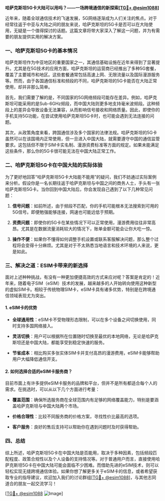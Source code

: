 **哈萨克斯坦5G卡大陆可以用吗？——一场跨境通信的新探索[[TG💪+ @esim1088](https://t.me/s/esim1088)]**

近年来，随着全球通信技术的飞速发展，5G网络逐渐成为人们关注的焦点。对于经常往返于中亚与大陆之间的朋友来说，哈萨克斯坦的5G卡是否可以在大陆使用，无疑是一个值得探讨的话题。这篇文章将带大家深入了解这一问题，并为有需要的朋友提供实用的解决方案。

### 一、哈萨克斯坦5G卡的基本情况

哈萨克斯坦作为中亚地区的重要国家之一，其通信基础设施在近年来得到了显著提升。尤其是在5G技术的应用方面，哈萨克斯坦的运营商已经推出了多种5G套餐，覆盖了主要城市和地区。这些套餐通常包括高速上网、无限流量以及国际漫游服务等。然而，由于各国通信标准和频段的不同，哈萨克斯坦的5G卡能否在大陆正常使用，却并非那么简单。

首先，我们需要了解的是，不同国家的5G网络频段可能存在差异。例如，哈萨克斯坦可能采用的是Sub-6GHz频段，而中国大陆则更多地支持毫米波频段。这种频段上的差异会导致设备无法兼容，从而影响信号接收和网络质量。因此，即使你的手机支持5G功能，在尝试使用哈萨克斯坦5G卡时，也可能会遇到无法连接的问题。

其次，从政策角度来看，跨国通信涉及多个国家的法律法规。哈萨克斯坦的5G卡虽然可以在该国境内正常使用，但一旦进入中国大陆，就需要遵守中国的通信监管要求。这包括但不限于SIM卡实名制、漫游资费标准等方面的规定。如果未能满足这些条件，那么你的5G卡很可能无法在中国大陆正常工作。

### 二、哈萨克斯坦5G卡在中国大陆的实际体验

为了更好地回答“哈萨克斯坦5G卡大陆能不能用”的疑问，我们不妨通过实际案例来分析。假设你是一名长期往返于哈萨克斯坦与中国之间的商务人士，手头有一张哈萨克斯坦5G卡。当你回到中国大陆后，你会发现自己遇到了以下几种常见问题：

1. **信号问题**：如前所述，由于频段不匹配，你的手机可能根本无法搜索到可用的5G信号。即便勉强能够连接，网速也可能远低于预期。
   
2. **资费问题**：即使你的5G卡在某些情况下可以正常使用，漫游费用往往非常高昂。尤其是在数据流量消耗较大的情况下，账单金额可能会让你大吃一惊。

3. **操作不便**：如果你不懂得如何调整手机设置或联系客服解决问题，那么整个过程将会变得十分麻烦。尤其是对于不太熟悉当地语言和技术环境的人来说，更是如此。

### 三、解决之道：ESIM卡带来的新选择

面对上述种种挑战，有没有一种更加便捷高效的方式来应对呢？答案是肯定的！近年来，随着电子SIM（eSIM）技术的发展，越来越多的人开始转向使用这种新型的虚拟SIM卡。相较于传统物理SIM卡，eSIM卡具有诸多优势，特别是在跨境通信领域表现尤为突出。

#### 1. eSIM卡的优势

- **全球通用性**：eSIM卡不受物理形态限制，可以在多个设备之间切换使用，同时支持多国网络接入。
  
- **灵活切换**：用户可以根据所在位置随时切换至最优的本地网络，无论是哈萨克斯坦还是中国大陆，都能享受到稳定快速的服务。

- **节省成本**：相比购买多张实体SIM卡并支付高昂的漫游费用，eSIM卡能够帮助用户大幅降低通信开支。

#### 2. 如何选择合适的eSIM卡服务商？

目前市面上有许多提供eSIM卡服务的品牌和平台，但并不是所有都适合每个人的需求。在挑选时，可以从以下几个方面进行考量：

- **覆盖范围**：确保所选服务商在全球范围内有足够的网络覆盖能力，特别是要涵盖哈萨克斯坦与中国大陆两个市场。
  
- **价格合理性**：比较不同服务商的价格方案，寻找性价比最高的选项。
  
- **客户服务**：良好的售后支持可以帮助你在遇到问题时及时获得帮助。

### 四、总结

综上所述，哈萨克斯坦5G卡在中国大陆是否能用，取决于多种因素，包括频段匹配程度、政策合规性以及个人设备的支持情况等。对于普通用户而言，直接使用哈萨克斯坦5G卡在中国大陆可能会面临不少困难。而借助先进的eSIM技术，则可以轻松实现无缝跨境通信体验。如果你想了解更多关于eSIM卡的信息，或者希望获取专业的指导建议，欢迎加入我们的讨论群组[[TG💪+ @esim1088](https://t.me/s/esim1088)]，与其他志同道合的朋友一起交流学习！

[[TG💪+ @esim1088](https://t.me/s/esim1088) ![Image](https://i.postimg.cc/4NQfJmqS/Snipaste-2025-05-13-00-14-12.png)]